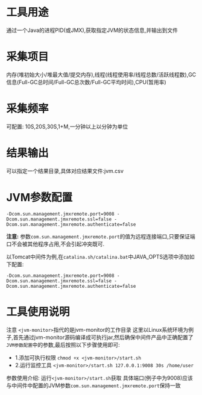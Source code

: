 # 工具用途
通过一个Java的进程PID(或JMX),获取指定JVM的状态信息,并输出到文件

# 采集项目
内存(堆初始大小/堆最大值/提交内存),线程(线程使用率/线程总数/活跃线程数),GC信息(Full-GC总时间/Full-GC总次数/Full-GC平均时间),CPU(暂用率)

# 采集频率
可配置:  10S,20S,30S,1+M,一分钟以上以分钟为单位

# 结果输出
可以指定一个结果目录,具体对应结果文件:jvm.csv

# JVM参数配置

```
-Dcom.sun.management.jmxremote.port=9008 -Dcom.sun.management.jmxremote.ssl=false -Dcom.sun.management.jmxremote.authenticate=false
```
**注意:** 
参数`com.sun.management.jmxremote.port`的值为远程连接端口,只要保证端口不会被其他程序占用,不会引起冲突既可.

以Tomcat中间件为例,在`catalina.sh/catalina.bat`中JAVA_OPTS选项中添加如下配置:
```
-Dcom.sun.management.jmxremote.port=9008 -Dcom.sun.management.jmxremote.ssl=false -Dcom.sun.management.jmxremote.authenticate=false
```

# 工具使用说明

注意 `<jvm-monitor>`指代的是jvm-monitor的工作目录
这里以Linux系统环境为例子,首先通过jvm-monitor源码编译成可执行jar,然后确保中间件产品中正确配置了`JVM参数配置`中的参数,最后按照以下步骤使用即可:

- 1.添加可执行权限
`chmod +x <jvm-monitor>/start.sh`
- 2.运行监控工具
`<jvm-monitor>/start.sh 127.0.0.1:9008 30s /home/user`


参数使用介绍: 运行`<jvm-monitor>/start.sh`获取
具体端口(例子中为9008)应该与中间件中配置的JVM参数`com.sun.management.jmxremote.port`保持一致

